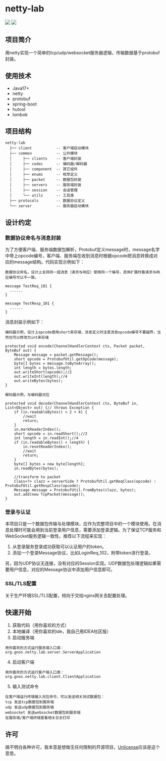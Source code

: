 # netty-lab

<a href="https://github.com/gnos-open/netty-lab/"><img src="https://img.shields.io/github/stars/gnos-open/netty-lab" ></a>
<a href="https://unlicense.org"><img src="https://img.shields.io/badge/license-unlicense-blue.svg" ></a>

## 项目简介

用netty实现一个简单的tcp/udp/websocket服务器逻辑，传输数据基于protobuf封装。

## 使用技术

- Java17+
- netty
- protobuf
- spring-boot
- hutool
- lombok

## 项目结构

``` 
netty-lab
  ├── client           -- 客户端启动模块
  ├── common           -- 公共模块
  │     ├── clients    -- 客户端封装
  │     ├── codec      -- 编码器/解码器
  │     ├── component  -- 其它组件
  │     ├── enums      -- 枚举定义
  │     ├── packet     -- 数据包封装
  │     ├── servers    -- 服务端封装
  │     ├── session    -- 会话管理
  │     └── utils      -- 工具类
  ├── protocols        -- 数据协议定义
  └── server           -- 服务器启动模块
```

## 设计约定

### 数据协议命名与消息封装

为了方便客户端、服务端数据包解析，Protobuf定义message时，message名字中带上opcode编号，客户端、服务端在收到消息时根据opcode把消息转换成对应的message结构。代码实现示例如下：

```
数据协议命名，设计上支持同一组消息（请求与响应）使用同一个编号，具体扩展时看请求与响应编号可以不一致。

message TestReq_101 {
  ......
}

message TestResp_101 {
  ......
}
```

消息封装示例如下：

```
编码器示例，设计上opcode使用short来存储，消息定义时注意消息opcode编号不要越界，当然也可以修改为int来存储

protected void encode(ChannelHandlerContext ctx, Packet packet, ByteBuf out) {
    Message message = packet.getMessage();
    short opcode = ProtobufUtil.getOpCode(message);
    byte[] bytes = message.toByteArray();
    int length = bytes.length;
    out.writeShort(opcode);//2
    out.writeInt(length);//4
    out.writeBytes(bytes);
}
```

```
解码器示例，与编码器对应

protected void decode(ChannelHandlerContext ctx, ByteBuf in, List<Object> out) {// throws Exception {
    if (in.readableBytes() < 2 + 4) {
        //wait
        return;
    }
    in.markReaderIndex();
    short opcode = in.readShort();//2
    int length = in.readInt();//4
    if (in.readableBytes() < length) {
        in.resetReaderIndex();
        //wait
        return;
    }
    byte[] bytes = new byte[length];
    in.readBytes(bytes);

    //transform to packet
    Class<?> clazz = serverSide ? ProtobufUtil.getReqClass(opcode) : ProtobufUtil.getRespClass(opcode);
    Message message = ProtobufUtil.fromBytes(clazz, bytes);
    out.add(new TcpPacket(message));
}
```

### 登录与认证

本项目只是一个数据包传输与处理模块，应作为完整项目中的一个模块使用。在消息处理时可能会用到当前登录用户信息，需要添加登录逻辑。为了保证TCP服务和WebSocket服务逻辑一致性，推荐以下流程来实现：

1. 从登录服务登录成功获取可以认证用户的token。
2. 添加一个登录Message协议，比如LoginReq_102，附带token进行登录。

另，因为UDP协议无连接，没有对应的Session实现。UDP数据包处理逻辑如果需要用户信息，对应的Message协议中添加用户信息即可。

### SSL/TLS配置

关于生产环境SSL/TLS配置，倾向于交给nginx网关去配置处理。

## 快速开始

1. 获取代码（用你喜欢的方式）
2. 本地编译（用你喜欢的ide，我自己用IDEA社区版）
3. 启动服务端

```
用你喜欢的方式运行服务端入口类：
org.gnos.netty.lab.server.ServerApplication
```

4. 启动客户端

```
用你喜欢的方式运行客户端入口类：
org.gnos.netty.lab.client.ClientApplication
```

5. 输入测试命令

```
在客户端运行终端输入对应命令，可以发送相关测试数据包：
tcp 发送tcp数据包到服务端
udp 发送udp数据包到服务端
websocket 发送websocket数据包到服务端
在服务端/客户端终端查看相关日志打印
```

## 许可

搞不明白各种许可，我本意是想做无任何限制的开源项目，[Unlicense](LICENSE)应该是这个意思。